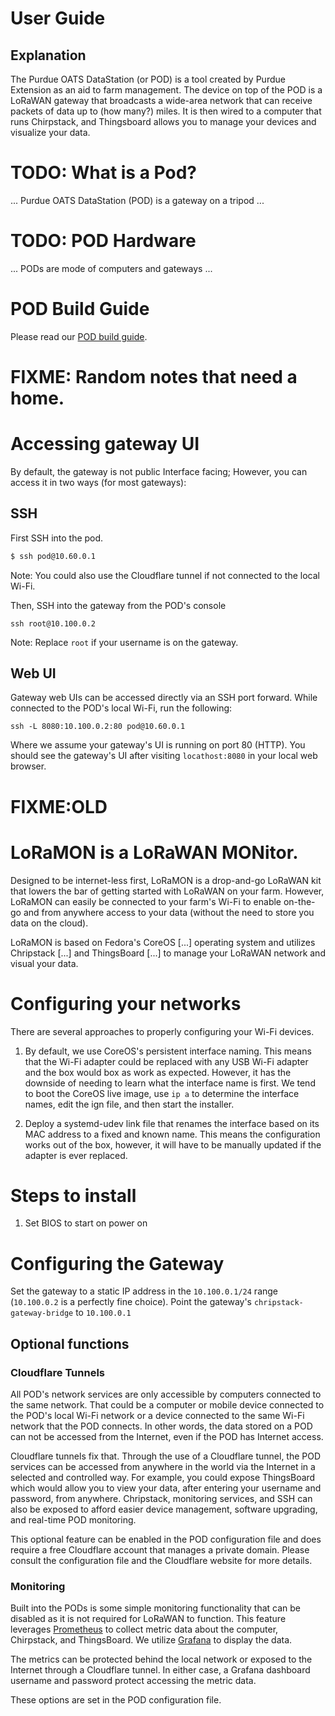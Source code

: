 # User Guide
## Explanation
The Purdue OATS DataStation (or POD) is a tool created by Purdue Extension as an aid to farm management. 
The device on top of the POD is a LoRaWAN gateway that broadcasts a wide-area network that can receive packets of data up to (how many?) miles. It is then wired to a computer that runs Chirpstack, and Thingsboard allows you to manage your devices and visualize your data.


# TODO: What is a Pod?

... Purdue OATS DataStation (POD) is a gateway on a tripod ...

# TODO: POD Hardware

... PODs are mode of computers and gateways ...

# POD Build Guide

Please read our [POD build guide](./build-guide.md).

# FIXME: Random notes that need a home.

# Accessing gateway UI

By default, the gateway is not public Interface facing;
However, you can access it in two ways (for most gateways):

## SSH

First SSH into the pod.

```sh
$ ssh pod@10.60.0.1
```

Note: You could also use the Cloudflare tunnel if not connected to the local Wi-Fi.

Then, SSH into the gateway from the POD's console

```
ssh root@10.100.0.2
```

Note: Replace `root` if your username is on the gateway.

## Web UI

Gateway web UIs can be accessed directly via an SSH port forward.
While connected to the POD's local Wi-Fi, run the following:

```
ssh -L 8080:10.100.0.2:80 pod@10.60.0.1
```

Where we assume your gateway's UI is running on port 80 (HTTP).
You should see the gateway's UI after visiting `locathost:8080` in your local web browser.

# FIXME:OLD

# LoRaMON is a LoRaWAN MONitor.

Designed to be internet-less first, LoRaMON is a drop-and-go LoRaWAN kit that lowers the bar of getting started with LoRaWAN on your farm.
However, LoRaMON can easily be connected to your farm's Wi-Fi to enable on-the-go and from anywhere access to your data (without the need to store you data on the cloud).

LoRaMON is based on Fedora's CoreOS [...] operating system and utilizes Chripstack [...] and ThingsBoard [...] to manage your LoRaWAN network and visual your data.

# Configuring your networks

There are several approaches to properly configuring your Wi-Fi devices.

1. By default, we use CoreOS's persistent interface naming. This means that the
   Wi-Fi adapter could be replaced with any USB Wi-Fi adapter and the box would
   box as work as expected. However, it has the downside of needing to learn
   what the interface name is first. We tend to boot the CoreOS live image,
   use `ip a` to determine the interface names, edit the ign file, and then
   start the installer.

2. Deploy a systemd-udev link file that renames the interface based on its
   MAC address to a fixed and known name. This means the configuration works
   out of the box, however, it will have to be manually updated if the adapter
   is ever replaced.

# Steps to install

1. Set BIOS to start on power on

# Configuring the Gateway

Set the gateway to a static IP address in the `10.100.0.1/24` range (`10.100.0.2` is a perfectly fine choice).
Point the gateway's `chripstack-gateway-bridge` to `10.100.0.1`

## Optional functions

### Cloudflare Tunnels

All POD's network services are only accessible by computers connected to the same network.
That could be a computer or mobile device connected to the POD's local Wi-Fi network or a device connected to the same Wi-Fi network that the POD connects.
In other words, the data stored on a POD can not be accessed from the Internet, even if the POD has Internet access.

Cloudflare tunnels fix that.
Through the use of a Cloudflare tunnel, the POD services can be accessed from anywhere in the world via the Internet in a selected and controlled way.
For example, you could expose ThingsBoard which would allow you to view your data, after entering your username and password, from anywhere.
Chripstack, monitoring services, and SSH can also be exposed to afford easier device management, software upgrading, and real-time POD monitoring.

This optional feature can be enabled in the POD configuration file and does require a free Cloudflare account that manages a private domain.
Please consult the configuration file and the Cloudflare website for more details.

### Monitoring

Built into the PODs is some simple monitoring functionality that can be disabled as it is not required for LoRaWAN to function.
This feature leverages [Prometheus](https://prometheus.io/) to collect metric data about the computer, Chirpstack, and ThingsBoard.
We utilize [Grafana](https://grafana.com/) to display the data.

The metrics can be protected behind the local network or exposed to the Internet through a Cloudflare tunnel.
In either case, a Grafana dashboard username and password protect accessing the metric data.

These options are set in the POD configuration file.
